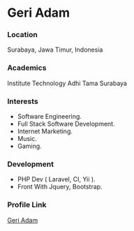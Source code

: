 # Geri Adam

### Location

Surabaya, Jawa Timur, Indonesia

### Academics

Institute Technology Adhi Tama Surabaya 

### Interests

- Software Engineering.
- Full Stack Software Development.
- Internet Marketing.
- Music.
- Gaming.

### Development

- PHP Dev ( Laravel, CI, Yii ).
- Front With Jquery, Bootstrap.

### Profile Link

[Geri Adam](https://www.linkedin.com/in/geri-adam-saputra/)
